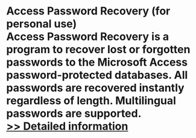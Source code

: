# Access Password Recovery (for personal use)<br />Access Password Recovery is a program to recover lost or forgotten passwords to the Microsoft Access password-protected databases. All passwords are recovered instantly regardless of length. Multilingual passwords are supported.<br />[>> Detailed information](https://secure.shareit.com/shareit/product.html?productid=190148&affiliateid=200057808)